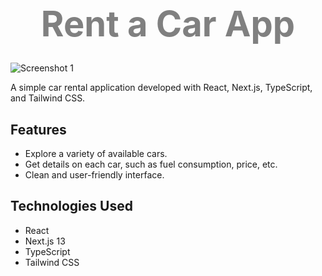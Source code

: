 # <p align="center"><span style="color: grey; font-size: 2em;">Rent a Car App</span></p>

![Screenshot 1](https://i.imgur.com/mRGPqgO.png)

A simple car rental application developed with React, Next.js, TypeScript, and Tailwind CSS.

## Features

- Explore a variety of available cars.
- Get details on each car, such as fuel consumption, price, etc.
- Clean and user-friendly interface.

## Technologies Used

- React
- Next.js 13
- TypeScript
- Tailwind CSS





